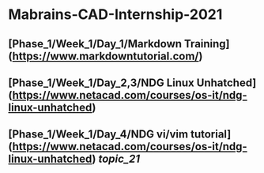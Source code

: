 # Mabrains-CAD-Internship-2021
## [Phase_1/Week_1/Day_1/Markdown Training] (https://www.markdowntutorial.com/)

## [Phase_1/Week_1/Day_2,3/NDG Linux Unhatched] (https://www.netacad.com/courses/os-it/ndg-linux-unhatched)

## [Phase_1/Week_1/Day_4/NDG vi/vim tutorial] (https://www.netacad.com/courses/os-it/ndg-linux-unhatched) _topic_21_


